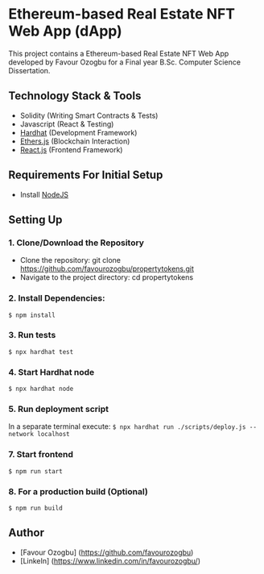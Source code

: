 # Ethereum-based Real Estate NFT Web App (dApp)
This project contains a Ethereum-based Real Estate NFT Web App developed by Favour Ozogbu for a Final year B.Sc. Computer Science Dissertation.

## Technology Stack & Tools

- Solidity (Writing Smart Contracts & Tests)
- Javascript (React & Testing)
- [Hardhat](https://hardhat.org/) (Development Framework)
- [Ethers.js](https://docs.ethers.io/v5/) (Blockchain Interaction)
- [React.js](https://reactjs.org/) (Frontend Framework)

## Requirements For Initial Setup
- Install [NodeJS](https://nodejs.org/en/)

## Setting Up
### 1. Clone/Download the Repository
- Clone the repository: git clone <https://github.com/favourozogbu/propertytokens.git>
- Navigate to the project directory: cd propertytokens

### 2. Install Dependencies:
`$ npm install`

### 3. Run tests
`$ npx hardhat test`

### 4. Start Hardhat node
`$ npx hardhat node`

### 5. Run deployment script
In a separate terminal execute:
`$ npx hardhat run ./scripts/deploy.js --network localhost`

### 7. Start frontend
`$ npm run start`

### 8. For a production build (Optional)
`$ npm run build`

## Author
- [Favour Ozogbu] (https://github.com/favourozogbu)
- [LinkeIn] (https://www.linkedin.com/in/favourozogbu/)
